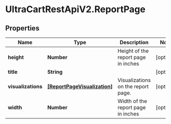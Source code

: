 # UltraCartRestApiV2.ReportPage

## Properties

Name | Type | Description | Notes
------------ | ------------- | ------------- | -------------
**height** | **Number** | Height of the report page in inches | [optional] 
**title** | **String** |  | [optional] 
**visualizations** | [**[ReportPageVisualization]**](ReportPageVisualization.md) | Visualizations on the report page. | [optional] 
**width** | **Number** | Width of the report page in inches | [optional] 


